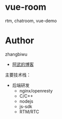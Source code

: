 # vue-room
rtm, chatroom, vue-demo


# Author

zhangbiwu

- [阿武的博客](https://cherishman2005.github.io/)

主要技术栈：

* 后端研发
  * nginx/openresty
  * C/C++
  * nodejs
  * js-sdk
  * RTM/RTC
